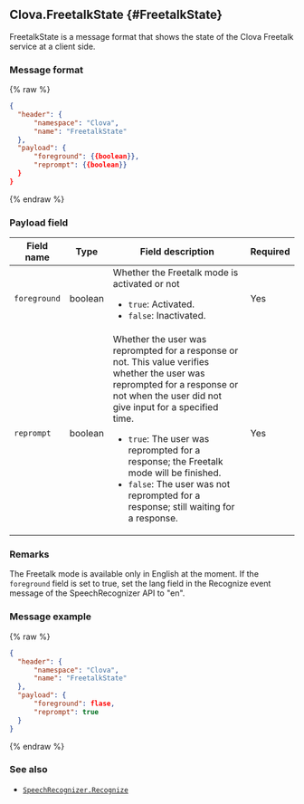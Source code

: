 ## Clova.FreetalkState {#FreetalkState}
FreetalkState is a message format that shows the state of the Clova Freetalk service at a client side.

### Message format
{% raw %}
```json
{
  "header": {
      "namespace": "Clova",
      "name": "FreetalkState"
  },
  "payload": {
      "foreground": {{boolean}},
      "reprompt": {{boolean}}
  }
}
```
{% endraw %}

### Payload field

| Field name       | Type    | Field description                     | Required |
|---------------|---------|-----------------------------|---------|
| `foreground`    | boolean | Whether the Freetalk mode is activated or not <ul><li><code>true</code>: Activated.</li><li><code>false</code>: Inactivated.</li></ul>  | Yes |
| `reprompt`      | boolean | Whether the user was reprompted for a response or not. This value verifies whether the user was reprompted for a response or not when the user did not give input for a specified time. <ul><li><code>true</code>: The user was reprompted for a response; the Freetalk mode will be finished.</li><li><code>false</code>: The user was not reprompted for a response; still waiting for a response.</li></ul> | Yes |

### Remarks
The Freetalk mode is available only in English at the moment. If the `foreground` field is set to true, set the lang field in the Recognize event message of the SpeechRecognizer API to "en".

### Message example
{% raw %}
```json
{
  "header": {
      "namespace": "Clova",
      "name": "FreetalkState"
  },
  "payload": {
      "foreground": flase,
      "reprompt": true
  }
}
```
{% endraw %}

### See also
* [`SpeechRecognizer.Recognize`](/CIC/References/APIs/SpeechRecognizer.md#Recognize)